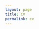 ```yaml
---
layout: page
title: CV
permalink: cv
---
```


<div style="display: flex; justify-content: center; align-items: center; min-height: 100vh; margin: 0;">
    <object data="assets/pdf/InheeKwak_CV.pdf" type="application/pdf" width="90%" height="95vh"></object>
</div>



